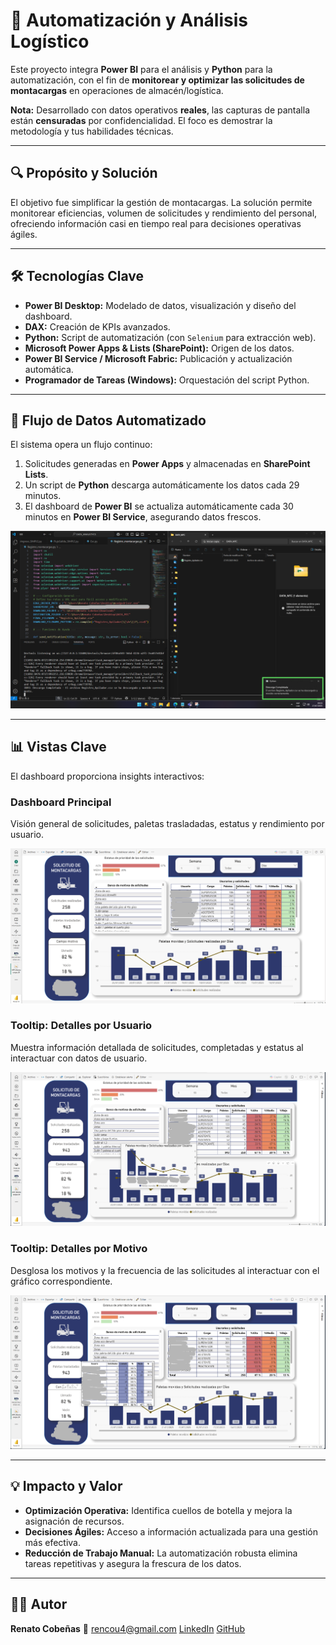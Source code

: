 # 🚚 Automatización y Análisis Logístico

Este proyecto integra **Power BI** para el análisis y **Python** para la automatización, con el fin de **monitorear y optimizar las solicitudes de montacargas** en operaciones de almacén/logística.

**Nota:** Desarrollado con datos operativos **reales**, las capturas de pantalla están **censuradas** por confidencialidad. El foco es demostrar la metodología y tus habilidades técnicas.

---

## 🔍 Propósito y Solución

El objetivo fue simplificar la gestión de montacargas. La solución permite monitorear eficiencias, volumen de solicitudes y rendimiento del personal, ofreciendo información casi en tiempo real para decisiones operativas ágiles.

---

## 🛠️ Tecnologías Clave

* **Power BI Desktop:** Modelado de datos, visualización y diseño del dashboard.
* **DAX:** Creación de KPIs avanzados.
* **Python:** Script de automatización (con `Selenium` para extracción web).
* **Microsoft Power Apps & Lists (SharePoint):** Origen de los datos.
* **Power BI Service / Microsoft Fabric:** Publicación y actualización automática.
* **Programador de Tareas (Windows):** Orquestación del script Python.

---

## 🚀 Flujo de Datos Automatizado

El sistema opera un flujo continuo:
1.  Solicitudes generadas en **Power Apps** y almacenadas en **SharePoint Lists**.
2.  Un script de **Python** descarga automáticamente los datos cada 29 minutos.
3.  El dashboard de **Power BI** se actualiza automáticamente cada 30 minutos en **Power BI Service**, asegurando datos frescos.

![Fragmento del Script Python de Automatización](./script_automatizacion_montacargas.jpg)

---

## 📊 Vistas Clave

El dashboard proporciona insights interactivos:

### Dashboard Principal

Visión general de solicitudes, paletas trasladadas, estatus y rendimiento por usuario.

![Dashboard de Solicitudes de Montacargas (Datos Censurados)](./dashboard_montacargas_general.png)

### Tooltip: Detalles por Usuario

Muestra información detallada de solicitudes, completadas y estatus al interactuar con datos de usuario.

![Tooltip de Solicitudes por Usuario](./Tool_tip_1.png)

### Tooltip: Detalles por Motivo

Desglosa los motivos y la frecuencia de las solicitudes al interactuar con el gráfico correspondiente.

![Tooltip del Banco de Motivos](./Tool_tip_2.png)

---

## 💡 Impacto y Valor

* **Optimización Operativa:** Identifica cuellos de botella y mejora la asignación de recursos.
* **Decisiones Ágiles:** Acceso a información actualizada para una gestión más efectiva.
* **Reducción de Trabajo Manual:** La automatización robusta elimina tareas repetitivas y asegura la frescura de los datos.

---

## 🧑‍💼 Autor

**Renato Cobeñas** 📧 rencou4@gmail.com
[LinkedIn](https://www.linkedin.com/in/tuusuario)
[GitHub](https://github.com/RenCoU4)
